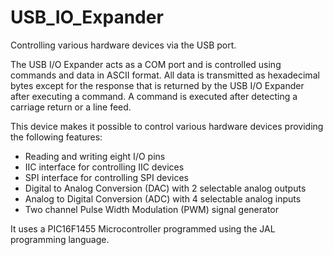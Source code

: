 # USB_IO_Expander
Controlling various hardware devices via the USB port.

The USB I/O Expander acts as a COM port and is controlled using commands and data in ASCII format. All data is transmitted as hexadecimal bytes except for the response that is returned by the USB I/O Expander after executing a command. A command is executed after detecting a carriage return or a line feed.

This device makes it possible to control various hardware devices providing the following features:
- Reading and writing eight I/O pins
- IIC interface for controlling IIC devices
- SPI interface for controlling SPI devices
- Digital to Analog Conversion (DAC) with 2 selectable analog outputs
- Analog to Digital Conversion (ADC) with 4 selectable analog inputs
- Two channel Pulse Width Modulation (PWM) signal generator

It uses a PIC16F1455 Microcontroller programmed using the JAL programming language.

